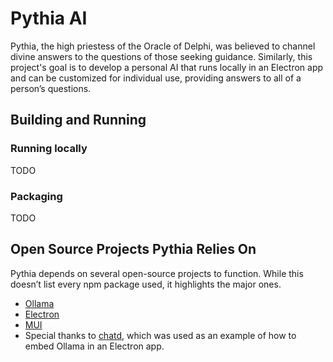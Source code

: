 # Pythia AI

Pythia, the high priestess of the Oracle of Delphi, was believed to channel divine answers to the questions of those seeking guidance. Similarly, this project's goal is to develop a personal AI that runs locally in an Electron app and can be customized for individual use, providing answers to all of a person’s questions.

## Building and Running

### Running locally

TODO

### Packaging

TODO

## Open Source Projects Pythia Relies On

Pythia depends on several open-source projects to function. While this doesn’t list every npm package used, it highlights the major ones.

- [Ollama](https://ollama.com/)
- [Electron](https://www.electronjs.org/)
- [MUI](https://mui.com/)
- Special thanks to [chatd](https://github.com/BruceMacD/chatd), which was used as an example of how to embed Ollama in an Electron app.
